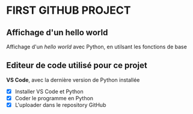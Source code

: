 # FIRST GITHUB PROJECT

## Affichage d'un hello world

Affichage d'un *hello world* avec Python, en utilsant les fonctions de base

## Editeur de code utilisé pour ce projet

**VS Code**, avec la dernière version de Python installée
- [x] Installer VS Code et Python
- [x] Coder le programme en Python
- [x] L'uploader dans le repository GitHub
